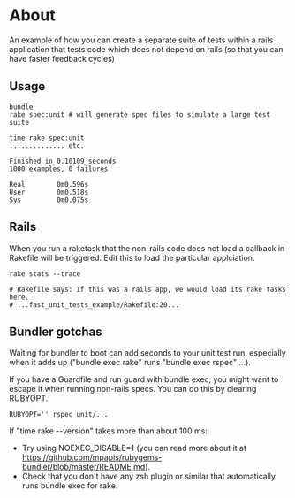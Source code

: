 # About

An example of how you can create a separate suite of tests within a rails application that tests code which does not depend on rails (so that you can have faster feedback cycles)

## Usage

    bundle
    rake spec:unit # will generate spec files to simulate a large test suite

    time rake spec:unit
    .............. etc.

    Finished in 0.10109 seconds
    1000 examples, 0 failures

    Real        0m0.596s
    User        0m0.518s
    Sys         0m0.075s


## Rails

When you run a raketask that the non-rails code does not load a callback in Rakefile will be triggered. Edit this to load the particular applciation.

    rake stats --trace

    # Rakefile says: If this was a rails app, we would load its rake tasks here.
    # ...fast_unit_tests_example/Rakefile:20...

## Bundler gotchas

Waiting for bundler to boot can add seconds to your unit test run, especially when it adds up ("bundle exec rake" runs "bundle exec rspec" ...).

If you have a Guardfile and run guard with bundle exec, you might want to escape it when running non-rails specs. You can do this by clearing RUBYOPT.

    RUBYOPT='' rspec unit/...

If "time rake --version" takes more than about 100 ms:

* Try using NOEXEC_DISABLE=1 (you can read more about it at https://github.com/mpapis/rubygems-bundler/blob/master/README.md).
* Check that you don't have any zsh plugin or similar that automatically runs bundle exec for rake.
